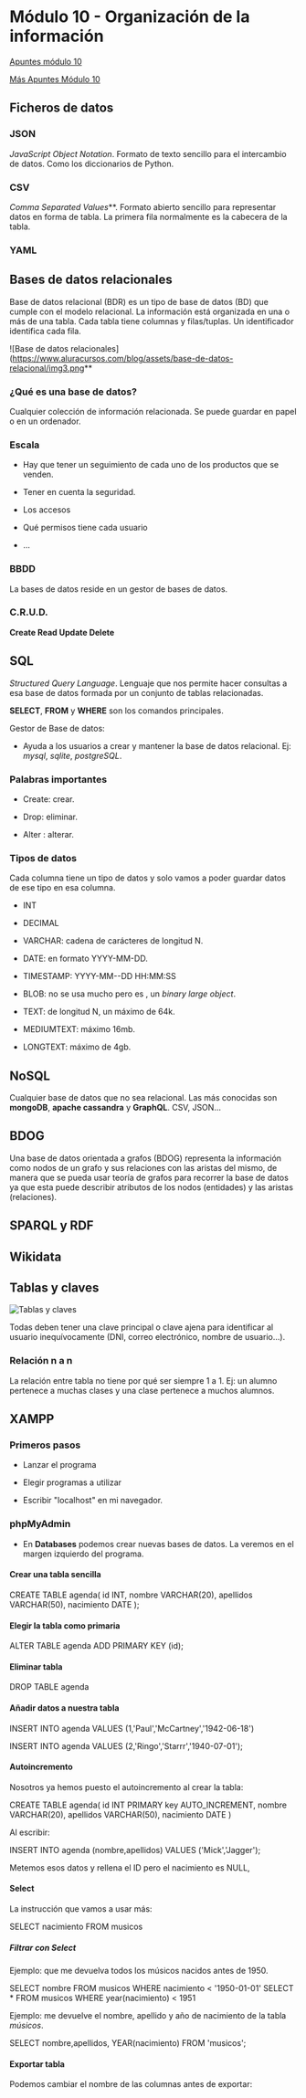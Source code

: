 # Módulo 10 - Organización de la información

[Apuntes módulo 10](https://docs.google.com/presentation/d/1Z-CMnCVXWctdpzXSTtzpXVTQicJ0ey7Y9BfhNMeX8Uk/edit#slide=id.p)

[Más Apuntes Módulo 10](https://docs.google.com/presentation/d/1alE7mRgCqqbYePIDtQxxAEgaGpyCFMTDUWfWLqAENIg/edit?usp=sharing)

## Ficheros de datos

### JSON

*JavaScript Object Notation*. Formato de texto sencillo para el intercambio de datos. Como los diccionarios de Python.

### CSV

*Comma Separated Values***. Formato abierto sencillo para representar datos en forma de tabla. La primera fila normalmente es la cabecera de la tabla.

### YAML

## Bases de datos relacionales

Base de datos relacional (BDR) es un tipo de base de datos (BD) que cumple con el modelo relacional. La información está organizada en una o más de una tabla. Cada tabla tiene columnas y filas/tuplas. Un identificador identifica cada fila.

![Base de datos relacionales](https://www.aluracursos.com/blog/assets/base-de-datos-relacional/img3.png**

### ¿Qué es una base de datos?

Cualquier colección de información relacionada. Se puede guardar en papel o en un ordenador.

### Escala

- Hay que tener un seguimiento de cada uno de los productos que se venden.

- Tener en cuenta la seguridad.

- Los accesos

- Qué permisos tiene cada usuario

- ...

### BBDD

La bases de datos reside en un gestor de bases de datos.

### C.R.U.D.

**Create Read Update Delete**

## SQL

*Structured Query Language*. Lenguaje que nos permite hacer consultas a esa base de datos formada por un conjunto de tablas relacionadas.

**SELECT**, **FROM** y **WHERE** son los comandos principales.

Gestor de Base de datos:

- Ayuda a los usuarios a crear y mantener la base de datos relacional. Ej: *mysql*, *sqlite*, *postgreSQL*.

### Palabras importantes

- Create: crear.

- Drop: eliminar.

- Alter : alterar.

### Tipos de datos

Cada columna tiene un tipo de datos y solo vamos a poder guardar datos de ese tipo en esa columna.

- INT

- DECIMAL

- VARCHAR: cadena de carácteres de longitud N.

- DATE: en formato YYYY-MM-DD.

- TIMESTAMP: YYYY-MM--DD HH:MM:SS

- BLOB: no se usa mucho pero es , un *binary large object*.

- TEXT: de longitud N, un máximo de 64k.

- MEDIUMTEXT: máximo 16mb.

- LONGTEXT: máximo de 4gb.

## NoSQL

Cualquier base de datos que no sea relacional. Las más conocidas son **mongoDB**, **apache cassandra** y **GraphQL**. CSV, JSON...

## BDOG

Una base de datos orientada a grafos (BDOG) representa la información como nodos de un grafo y sus relaciones con las aristas del mismo, de manera que se pueda usar teoría de grafos para recorrer la base de datos ya que esta puede describir atributos de los nodos (entidades) y las aristas (relaciones).

## SPARQL y RDF

## Wikidata

## Tablas y claves

![Tablas y claves](https://jesuscasillas.files.wordpress.com/2013/09/keyprimary.gif)

Todas deben tener una clave principal o clave ajena para identificar al usuario inequívocamente (DNI, correo electrónico, nombre de usuario...).

### Relación n a n

La relación entre tabla no tiene por qué ser siempre 1 a 1. Ej: un alumno pertenece a muchas clases y una clase pertenece a muchos alumnos.

## XAMPP

### Primeros pasos

- Lanzar el programa

- Elegir programas a utilizar

- Escribir "localhost" en mi navegador.

### phpMyAdmin

- En **Databases** podemos crear nuevas bases de datos. La veremos en el margen izquierdo del programa.

#### Crear una tabla sencilla

CREATE TABLE agenda(
id INT, 
nombre VARCHAR(20), 
apellidos VARCHAR(50), 
nacimiento DATE );

#### Elegir la tabla como primaria

ALTER TABLE agenda ADD PRIMARY KEY (id);

#### Eliminar tabla

DROP TABLE agenda

#### Añadir datos a nuestra tabla

INSERT INTO agenda VALUES (1,'Paul','McCartney','1942-06-18')

INSERT INTO agenda VALUES (2,'Ringo','Starrr','1940-07-01');

#### Autoincremento

Nosotros ya hemos puesto el autoincremento al crear la tabla:

CREATE TABLE agenda(
	id INT PRIMARY key AUTO_INCREMENT,
	nombre VARCHAR(20),
	apellidos VARCHAR(50),
	nacimiento DATE
)

Al escribir:

INSERT INTO agenda (nombre,apellidos) VALUES ('Mick','Jagger');

Metemos esos datos y rellena el ID pero el nacimiento es NULL,

#### Select

La instrucción que vamos a usar más:

SELECT nacimiento FROM musicos

##### Filtrar con Select

Ejemplo: que me devuelva todos los músicos nacidos antes de 1950.

SELECT nombre FROM musicos WHERE nacimiento < '1950-01-01'
SELECT * FROM musicos WHERE year(nacimiento) < 1951

Ejemplo: me devuelve el nombre, apellido y año de nacimiento de la tabla *músicos*.

SELECT nombre,apellidos, YEAR(nacimiento) FROM 'musicos';

#### Exportar tabla

Podemos cambiar el nombre de las columnas antes de exportar:

